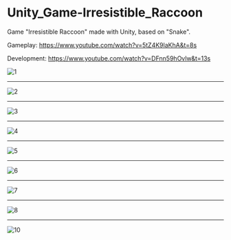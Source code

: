 # Unity_Game-Irresistible_Raccoon
Game "Irresistible Raccoon" made with Unity, based on "Snake".

Gameplay: https://www.youtube.com/watch?v=5tZ4K9laKhA&t=8s

Development: https://www.youtube.com/watch?v=DFnn59hOvlw&t=13s


![1](https://user-images.githubusercontent.com/44413511/83685018-3f3a4300-a5e8-11ea-8b0b-2cd6c5e450f6.png)

_______________________________________________________________

![2](https://user-images.githubusercontent.com/44413511/83685559-2716f380-a5e9-11ea-8442-b91b0a4459c4.png)

_______________________________________________________________

![3](https://user-images.githubusercontent.com/44413511/83685568-29794d80-a5e9-11ea-9fe5-7457983e4db8.png)

_______________________________________________________________

![4](https://user-images.githubusercontent.com/44413511/83685576-2bdba780-a5e9-11ea-8753-a5f6402dee8e.png)

_______________________________________________________________

![5](https://user-images.githubusercontent.com/44413511/83685582-2da56b00-a5e9-11ea-98be-27ca5a5fe826.png)

_______________________________________________________________

![6](https://user-images.githubusercontent.com/44413511/83685588-2f6f2e80-a5e9-11ea-9b5d-f75186c0e270.png)

_______________________________________________________________

![7](https://user-images.githubusercontent.com/44413511/83685593-3138f200-a5e9-11ea-87ac-48d1fc5dc579.png)

_______________________________________________________________

![8](https://user-images.githubusercontent.com/44413511/83685600-3302b580-a5e9-11ea-92e3-6abee0cbd8ac.png)

_______________________________________________________________

![10](https://user-images.githubusercontent.com/44413511/83685608-34cc7900-a5e9-11ea-819e-ca51b060f300.png)

